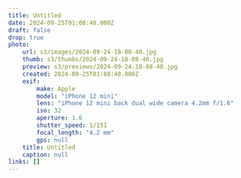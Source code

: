 ```yaml
---
title: Untitled
date: 2024-09-25T01:08:40.000Z
draft: false
drop: true
photo:
    url: s3/images/2024-09-24-18-08-40.jpg
    thumb: s3/thumbs/2024-09-24-18-08-40.jpg
    preview: s3/previews/2024-09-24-18-08-40.jpg
    created: 2024-09-25T01:08:40.000Z
    exif:
        make: Apple
        model: "iPhone 12 mini"
        lens: "iPhone 12 mini back dual wide camera 4.2mm f/1.6"
        iso: 32
        aperture: 1.6
        shutter_speed: 1/151
        focal_length: "4.2 mm"
        gps: null
    title: Untitled
    caption: null
links: []
---
```


